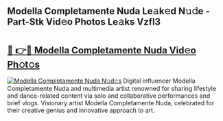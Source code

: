 ## Modella Completamente Nuda Le𝚊k𝚎d N𝚞𝚍e - Part-Stk Vid𝚎o Photos Le𝚊ks Vzfl3

# <h2><a href="http://fbf0at.evod.top/?m=Modella+Completamente+Nuda">🔗 👉🔴 Modella Completamente Nuda Vid𝚎o Ph𝚘t𝚘s</a></h2>

[![Modella Completamente Nuda N𝚞d𝚎s](https://i.imgur.com/8V9OHl7.gif)](http://fbf0at.evod.top/?m=Modella+Completamente+Nuda)
Digital influencer Modella Completamente Nuda and multimedia artist renowned for sharing lifestyle and dance-related content via solo and collaborative performances and brief vlogs. Visionary artist Modella Completamente Nuda, celebrated for their creative genius and innovative approach to art. 
